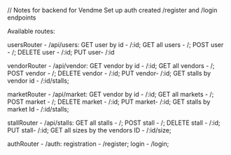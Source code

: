 // Notes for backend for Vendme
Set up auth
created /register and /login endpoints


Available routes:

usersRouter - /api/users:
 GET user by id - /:id; 
 GET all users - /;
 POST user - /; 
 DELETE user - /:id; 
 PUT user- /:id

vendorRouter - /api/vendor: 
 GET vendor by id - /:id; 
 GET all vendors - /;
 POST vendor - /; 
 DELETE vendor - /:id; 
 PUT vendor- /:id;
 GET stalls by vendor id - /:id/stalls;

marketRouter - /api/market: GET vendor by id - /:id; 
 GET all markets - /;
 POST market - /; 
 DELETE market - /:id; 
 PUT market- /:id;
 GET stalls by market Id - /:id/stalls;

stallRouter - /api/stalls:
 GET all stalls - /;
 POST stall - /; 
 DELETE stall - /:id; 
 PUT stall- /:id;
 GET all sizes by the vendors ID - /:id/size;

authRouter - /auth: registration - /register; login - /login;